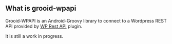 What is grooid-wpapi
--------------------------------------

Grooid-WPAPI is an Android-Groovy library to connect to a Wordpress REST API provided by [WP Rest API](http://wp-api.org) plugin. 

It is still a work in progress. 
